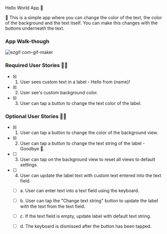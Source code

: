 Hello World App 📱

📝 This is a simple app where you can change the color of the text, the color of the background and the text itself. You can make this changes with the buttons underneath the text. 



### App Walk-though
![ezgif com-gif-maker](https://user-images.githubusercontent.com/102193884/179433780-d6461c9b-889e-46db-a59c-c09b27943e4f.gif)





### Required User Stories 👨‍💻
- [x] 1. User sees custom text in a label - Hello from {name}!
- [x] 2. User see's custom background color.
- [x] 3. User can tap a button to change the text color of the label.

### Optional User Stories 👨‍💻
- [x] 1. User can tap a button to change the color of the background view.
- [x] 2. User can tap a button to change the text string of the label - Goodbye 👋.
- [ ] 3. User can tap on the background view to reset all views to default settings.
- [ ] 4. User can update the label text with custom text entered into the text field.
   - [ ] a. User can enter text into a text field using the keyboard.
   - [ ] b. User can tap the "Change text string" button to update the label with the text from the text field.
   - [ ] c. If the text field is empty, update label with default text string.
   - [ ] d. The keyboard is dismissed after the button has been tapped.

